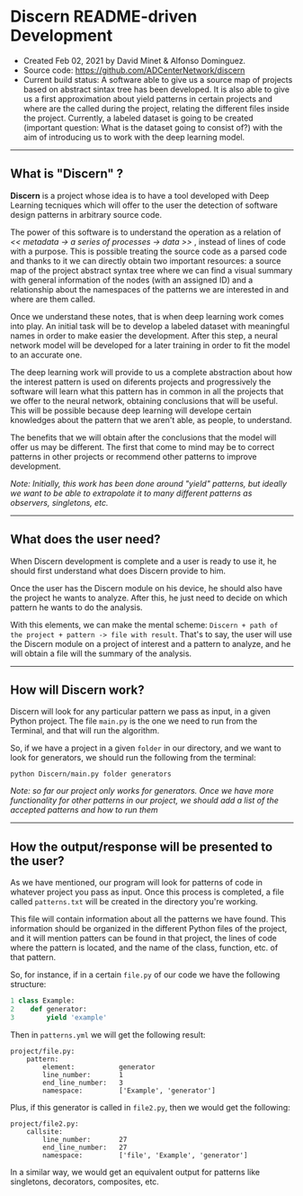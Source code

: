 Discern README-driven Development
==================================

+ Created Feb 02, 2021 by David Minet & Alfonso Dominguez.
+ Source code: <https://github.com/ADCenterNetwork/discern>
+ Current build status: A software able to give us a source map of projects based on abstract sintax tree has been developed. It is also able to give us a first approximation about yield patterns in certain projects and where are the called during the project, relating the different files inside the project. Currently, a labeled dataset is going to be created (important question: What is the dataset going to consist of?) with the aim of introducing us to work with the deep learning model. 

---

## What is "Discern" ? 

**Discern** is a project whose idea is to have a tool developed with Deep Learning tecniques which will offer to the user the detection of software design patterns in arbitrary source code. 

The power of this software is to understand the operation as a relation of _<< metadata -> a series of processes -> data >>_ , instead of lines of code with a purpose. This is possible treating the source code as a parsed code and thanks to it we can directly obtain two important resources: a source map of the project abstract syntax tree where we can find a visual summary with general information of the nodes (with an assigned ID) and a relationship about the namespaces of the patterns we are interested in and where are them called.

Once we understand these notes, that is when deep learning work comes into play. An initial task will be to develop a labeled dataset with meaningful names in order to make easier the development. After this step, a neural network model will be developed for a later training in order to fit the model to an accurate one. 

The deep learning work will provide to us a complete abstraction about how the interest pattern is used on diferents projects and progressively the software will learn what this pattern has in common in all the projects that we offer to the neural network, obtaining conclusions that will be useful. This will be possible because deep learning will develope certain knowledges about the pattern that we aren't able, as people, to understand. 

The benefits that we will obtain after the conclusions that the model will offer us may be different. The first that come to mind may be to correct patterns in other projects or recommend other patterns to improve development.

_Note: Initially, this work has been done around "yield" patterns, but ideally we want to be able to extrapolate it to many different patterns as observers, singletons, etc._

---

## What does the user need?


When Discern development is complete and a user is ready to use it, he should first understand what does Discern provide to him.

Once the user has the Discern module on his device, he should also have the project he wants to analyze. After this, he just need to decide on which pattern he wants to do the analysis.

With this elements, we can make the mental scheme: `Discern + path of the project + pattern -> file with result`.
That's to say, the user will use the Discern module on a project of interest and a pattern to analyze, and he will obtain a file will the summary of the analysis.

---

## How will Discern work?

Discern will look for any particular pattern we pass as input, in a given Python project. The file `main.py` is the one we need to run from the Terminal, and that will run the algorithm. 

So, if we have a project in a given `folder` in our directory, and we want to look for generators, we should run the following from the terminal:
```
python Discern/main.py folder generators
```
*Note: so far our project only works for generators. Once we have more functionality for other patterns in our project, we should add a list of the accepted patterns and how to run them*

---

## How the output/response will be presented to the user?


As we have mentioned, our program will look for patterns of code in whatever project you pass as input. Once this process is completed, a file called `patterns.txt` will be created in the directory you're working.

This file will contain information about all the patterns we have found. This information should be organized in the different Python files of the project, and it will mention patters can be found in that project, the lines of code where the pattern is located, and the name of the class, function, etc. of that pattern.

So, for instance, if in a certain `file.py` of our code we have the following structure:

```python
1 class Example:
2    def generator:
3        yield 'example'
```
Then in `patterns.yml` we will get the following result:
```
project/file.py:
    pattern: 
        element:           generator
        line_number:       1
        end_line_number:   3
        namespace:         ['Example', 'generator']
```
Plus, if this generator is called in `file2.py`, then we would get the following:
```
project/file2.py:
    callsite:
        line_number:       27
        end_line_number:   27
        namespace:         ['file', 'Example', 'generator']
```
In a similar way, we would get an equivalent output for patterns like singletons, decorators, composites, etc.


